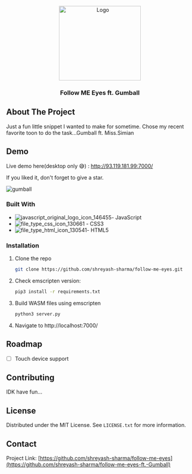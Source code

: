 <br />
<div align="center">
  <a href="https://github.com/shreyash-sharma/pong-cpp-wasm">
    <img src="https://user-images.githubusercontent.com/14334982/196586092-a56ccadb-93b3-4714-ad8b-ffdf6e32f4c9.png" alt="Logo" width="220" height="200">
  </a>

<h3 align="center">Follow ME Eyes ft. Gumball</h3>

</div>

<!-- ABOUT THE PROJECT -->
## About The Project
Just a fun little snippet I wanted to make for sometime. Chose my recent favorite toon to do the task...Gumball ft. Miss.Simian 

<!-- Demo -->
## Demo
Live demo here(desktop only 😅) : http://93.119.181.99:7000/

If you liked it, don't forget to give a star.

![gumball](https://user-images.githubusercontent.com/14334982/196586477-05da7d23-c25a-41ac-87ac-d7046884c61d.gif)


### Built With

* ![javascript_original_logo_icon_146455](https://user-images.githubusercontent.com/14334982/194761637-93f71a8f-4821-40fa-bcd8-f23bfb725930.png)- JavaScript
* ![file_type_css_icon_130661](https://user-images.githubusercontent.com/14334982/194761701-e4fa2f01-a337-402c-a09d-4bdbccc9e569.png) - CSS3
* ![file_type_html_icon_130541](https://user-images.githubusercontent.com/14334982/194761766-54ebb7da-e9e1-4e2e-ab30-1dcb51827eca.png)- HTML5



<!-- GETTING STARTED -->

### Installation

1. Clone the repo
   ```sh
   git clone https://github.com/shreyash-sharma/follow-me-eyes.git
   ```
3. Check emscripten version:
   ```sh
   pip3 install -r requirements.txt
   ```
4. Build WASM files using emscripten
   ```sh
   python3 server.py
   ```
5. Navigate to http://localhost:7000/

## Roadmap

- [ ] Touch device support

<!-- CONTRIBUTING -->
## Contributing

IDK have fun...

<!-- LICENSE -->
## License

Distributed under the MIT License. See `LICENSE.txt` for more information.


<!-- CONTACT -->
## Contact


Project Link: [https://github.com/shreyash-sharma/follow-me-eyes](https://github.com/shreyash-sharma/follow-me-eyes-ft.-Gumball)

